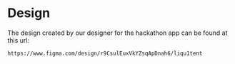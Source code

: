 # Design

The design created by our designer for the hackathon app can be found at this url:

```
https://www.figma.com/design/r9CsulEuxVkYZsqApDnah6/liqu1tent
```
